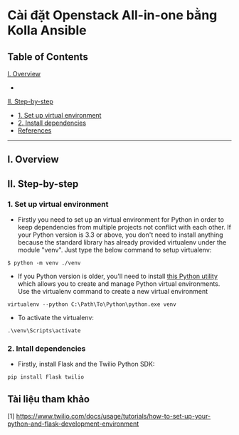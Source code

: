 # **Cài đặt Openstack All-in-one bằng Kolla Ansible**
## **Table of Contents**

[I. Overview](#overview)   

       
-
 [II. Step-by-step](#steps)
   - [1. Set up virtual environment](#venv)            
   - [2. Install dependencies](#dependencies)    
- [References](#refs)             
----  

## I. Overview
<a name='overview'></a >      



## II. Step-by-step 
<a name='steps'></a >      

### 1. Set up virtual environment
<a name='venv'></a >      

- Firstly you need to set up an virtual environment for Python in order to keep dependencies from multiple projects not conflict with each other. If your Python version is 3.3 or above, you don't need to install anything because the standard library has already provided virtualenv under the module "venv". Just type the below command to setup virtualenv:

```
$ python -m venv ./venv  
```

- If you Python version is older, you'll need to install [this Python utility](https://virtualenv.pypa.io/en/stable/) which allows you to create and manage Python virtual environments. Use the virtualenv command to create a new virtual environment

```
virtualenv --python C:\Path\To\Python\python.exe venv
```
- To activate the virtualenv:

```
.\venv\Scripts\activate
```

### 2. Intall dependencies
<a name='dependencies'></a >      

- Firstly, install Flask and the Twilio Python SDK:

```
pip install Flask twilio
```

## Tài liệu tham khảo
<a name='refs'></a >      

[1] https://www.twilio.com/docs/usage/tutorials/how-to-set-up-your-python-and-flask-development-environment
 
